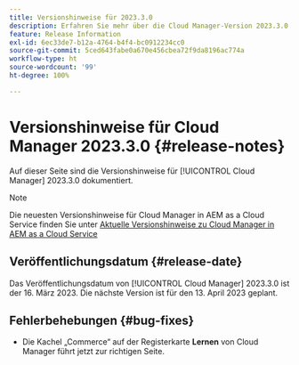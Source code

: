 ```yaml
---
title: Versionshinweise für 2023.3.0
description: Erfahren Sie mehr über die Cloud Manager-Version 2023.3.0.
feature: Release Information
exl-id: 6ec33de7-b12a-4764-b4f4-bc0912234cc0
source-git-commit: 5ced643fabe0a670e456cbea72f9da8196ac774a
workflow-type: ht
source-wordcount: '99'
ht-degree: 100%

---
```


# Versionshinweise für Cloud Manager 2023.3.0 {#release-notes}

Auf dieser Seite sind die Versionshinweise für [!UICONTROL Cloud Manager] 2023.3.0 dokumentiert.

>[!NOTE]
>
>Die neuesten Versionshinweise für Cloud Manager in AEM as a Cloud Service finden Sie unter [Aktuelle Versionshinweise zu Cloud Manager in AEM as a Cloud Service](https://experienceleague.adobe.com/de/docs/experience-manager-cloud-service/content/release-notes/cloud-manager/current)

## Veröffentlichungsdatum {#release-date}

Das Veröffentlichungsdatum von [!UICONTROL Cloud Manager] 2023.3.0 ist der 16. März 2023. Die nächste Version ist für den 13. April 2023 geplant.

## Fehlerbehebungen {#bug-fixes}

* Die Kachel „Commerce“ auf der Registerkarte **Lernen** von Cloud Manager führt jetzt zur richtigen Seite.
